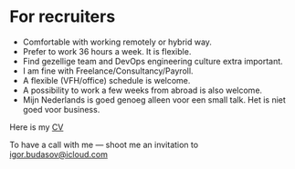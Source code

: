 # For recruiters

- Comfortable with working remotely or hybrid way. 
- Prefer to work 36 hours a week. It is flexible.
- Find gezellige team and DevOps engineering culture extra important. 
- I am fine with Freelance/Consultancy/Payroll.
- A flexible (VFH/office) schedule is welcome. 
- A possibility to work a few weeks from abroad is also welcome.
- Mijn Nederlands is goed genoeg alleen voor een small talk. Het is niet goed voor business.

Here is my [CV](Igor_Budasov_CV.pdf)

To have a call with me — shoot me an invitation to igor.budasov@icloud.com

